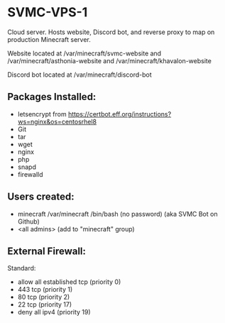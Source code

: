 # SVMC-VPS-1

Cloud server. Hosts website, Discord bot, and reverse proxy to map on production Minecraft server.

Website located at /var/minecraft/svmc-website and /var/minecraft/asthonia-website and /var/minecraft/khavalon-website

Discord bot located at /var/minecraft/discord-bot

## Packages Installed:

- letsencrypt from https://certbot.eff.org/instructions?ws=nginx&os=centosrhel8
- Git
- tar
- wget
- nginx
- php
- snapd
- firewalld

## Users created:

- minecraft /var/minecraft /bin/bash (no password) (aka SVMC Bot on Github)
- \<all admins\> (add to "minecraft" group)

## External Firewall:

Standard:
- allow all established tcp (priority 0)
- 443 tcp (priority 1)
- 80 tcp (priority 2)
- 22 tcp (priority 17)
- deny all ipv4 (priority 19)
